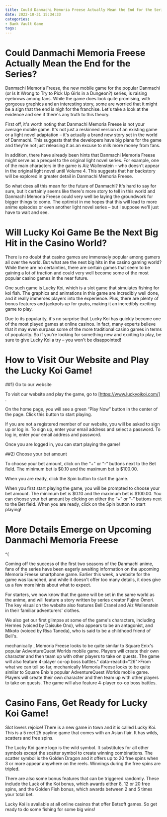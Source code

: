 ```yaml
---
title: Could Danmachi Memoria Freese Actually Mean the End for the Series
date: 2022-10-31 15:34:33
categories:
- Bank Vault Game
tags:
---
```



#  Could Danmachi Memoria Freese Actually Mean the End for the Series?

Danmachi Memoria Freese, the new mobile game for the popular Danmachi (or Is It Wrong to Try to Pick Up Girls in a Dungeon?) series, is raising eyebrows among fans. While the game does look quite promising, with gorgeous graphics and an interesting story, some are worried that it might be a sign that the end is nigh for the franchise. Let's take a look at the evidence and see if there's any truth to this theory.

First off, it's worth noting that Danmachi Memoria Freese is not your average mobile game. It's not just a reskinned version of an existing game or a light novel adaptation – it's actually a brand new story set in the world of Danmachi. This suggests that the developers have big plans for the game and they're not just releasing it as an excuse to milk more money from fans.

In addition, there have already been hints that Danmachi Memoria Freese might serve as a prequel to the original light novel series. For example, one of the main characters in the game is Aiz Wallenstein – who doesn't appear in the original light novel until Volume 4. This suggests that her backstory will be explored in greater detail in Danmachi Memoria Freese.

So what does all this mean for the future of Danmachi? It's hard to say for sure, but it certainly seems like there's more story to tell in this world and Danmachi Memoria Freese could very well be laying the groundwork for bigger things to come. The optimist in me hopes that this will lead to more anime episodes or even another light novel series – but I suppose we'll just have to wait and see.

#  Will Lucky Koi Game Be the Next Big Hit in the Casino World?



There is no doubt that casino games are immensely popular among gamers all over the world. But what are the next big hits in the casino gaming world? While there are no certainties, there are certain games that seem to be gaining a lot of traction and could very well become some of the most popular casino games in the near future. 

One such game is Lucky Koi, which is a slot game that simulates fishing for koi fish. The graphics and animations in this game are incredibly well done, and it really immerses players into the experience. Plus, there are plenty of bonus features and jackpots up for grabs, making it an incredibly exciting game to play. 

Due to its popularity, it's no surprise that Lucky Koi has quickly become one of the most played games at online casinos. In fact, many experts believe that it may even surpass some of the more traditional casino games in terms of popularity. So if you're looking for something new and exciting to play, be sure to give Lucky Koi a try – you won't be disappointed!

#  How to Visit Our Website and Play the Lucky Koi Game!

##1) Go to our website

To visit our website and play the game, go to [https://www.luckyoikoi.com/] .

On the home page, you will see a green “Play Now” button in the center of the page. Click this button to start playing.

If you are not a registered member of our website, you will be asked to sign up or log in. To sign up, enter your email address and select a password. To log in, enter your email address and password.

Once you are logged in, you can start playing the game!

##2) Choose your bet amount

To choose your bet amount, click on the “+” or “-” buttons next to the Bet field. The minimum bet is $0.10 and the maximum bet is $100.00.

When you are ready, click the Spin button to start the game.








When you first start playing the game, you will be prompted to choose your bet amount. The minimum bet is $0.10 and the maximum bet is $100.00. You can choose your bet amount by clicking on either the “+” or “-” buttons next to the Bet field. When you are ready, click on the Spin button to start playing!

#  More Details Emerge on Upcoming Danmachi Memoria Freese

 ^(

Coming off the success of the first two seasons of the Danmachi anime, fans of the series have been eagerly awaiting information on the upcoming Memoria Freese smartphone game. Earlier this week, a website for the game was launched, and while it doesn't offer too many details, it does give us a few more hints about what to expect.

For starters, we now know that the game will be set in the same world as the anime, and will feature a story written by series creator Fujino Ōmori. The key visual on the website also features Bell Cranel and Aiz Wallenstein in their familiar adventurers' clothes.

We also get our first glimpse at some of the game's characters, including Hermes (voiced by Daisuke Ono), who appears to be an antagonist, and Mikoto (voiced by Risa Taneda), who is said to be a childhood friend of Bell's.

 mechanically , Memoria Freese looks to be quite similar to Square Enix's popular AdventureQuest Worlds mobile game. Players will create their own character and then team up with other players to take on quests. The game will also feature 4-player co-op boss battles." data-reactid="26">From what we can tell so far, mechanically Memoria Freese looks to be quite similar to Square Enix's popular AdventureQuest Worlds mobile game. Players will create their own character and then team up with other players to take on quests. The game will also feature 4-player co-op boss battles.

#  Casino Fans, Get Ready for Lucky Koi Game!

Slot lovers rejoice! There is a new game in town and it is called Lucky Koi. This is a 5 reel 25 payline game that comes with an Asian flair. It has wilds, scatters and free spins.

The Lucky Koi game logo is the wild symbol. It substitutes for all other symbols except the scatter symbol to create winning combinations. The scatter symbol is the Golden Dragon and it offers up to 20 free spins when 3 or more appear anywhere on the reels. Winnings during the free spins are tripled.

There are also some bonus features that can be triggered randomly. These include the Luck of the Koi bonus, which awards either 8, 12 or 20 free spins, and the Golden Fish bonus, which awards between 2 and 5 times your total bet.

Lucky Koi is available at all online casinos that offer Betsoft games. So get ready to do some fishing for some big wins!